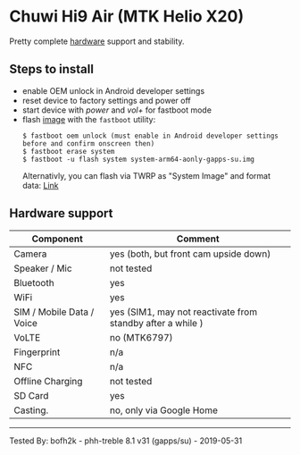 # Chuwi Hi9 Air (MTK Helio X20)

Pretty complete [hardware](https://forum.xda-developers.com/general/device-reviews-and-information/chuwi-hi9-air-64gb-mt6797-x20-deca-core-t3775682) support and stability.

## Steps to install

* enable OEM unlock in Android developer settings
* reset device to factory settings and power off
* start device with _power_ and _vol+_ for fastboot mode
* flash [image](https://github.com/phhusson/treble_experimentations/releases/tag/v31) with the `fastboot` utility:
    ```
    $ fastboot oem unlock (must enable in Android developer settings before and confirm onscreen then)
    $ fastboot erase system
    $ fastboot -u flash system system-arm64-aonly-gapps-su.img
    ```
    Alternativly, you can flash via TWRP as "System Image" and format data: [Link](https://www.xda-developers.com/flash-generic-system-image-project-treble-device/)

## Hardware support

| Component                 |      Comment                                              |
|---------------------------|-----------------------------------------------------------|
| Camera                    | yes (both, but front cam upside down)                     |
| Speaker / Mic             | not tested                                                |
| Bluetooth                 | yes                                                       |
| WiFi                      | yes                                                       |
| SIM / Mobile Data / Voice | yes (SIM1, may not reactivate from standby after a while )|
| VoLTE                     | no (MTK6797)                                              |
| Fingerprint               | n/a                                                       |
| NFC                       | n/a                                                       |
| Offline Charging          | not tested                                                |
| SD Card                   | yes                                                       |
| Casting.                  | no, only via Google Home                                  |
---

Tested By: bofh2k - phh-treble 8.1 v31 (gapps/su) - 2019-05-31